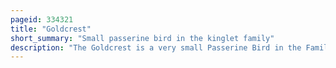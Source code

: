 ```yaml
---
pageid: 334321
title: "Goldcrest"
short_summary: "Small passerine bird in the kinglet family"
description: "The Goldcrest is a very small Passerine Bird in the Family of Kinglets. Its colourful golden Crest Feathers, as well as being called the 'King of the Birds' in european Folklore, gives Rise to its English and scientific Names. The scientific Name, R. Regulus means'petty king' or Prince. Several Subspecies are recognised across the very large Distribution Range which includes much of the palearctic and the Macaronesia and Iceland Islands. Birds from the North and East of its Breeding Range Migrate further South to winter."
---
```

